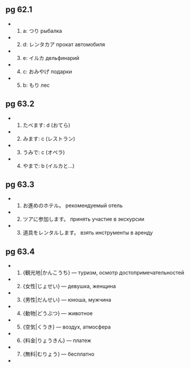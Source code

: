 ## pg 62.1

 * 1. a: つり         рыбалка
 * 2. d: レンタカア   прокат автомобиля
 * 3. e: イルカ       дельфинарий
 * 4. c: おみやげ     подарки
 * 5. b: もり         лес

## pg 63.2

 * 1. たべます: d (おてら)
 * 2. みます: c (レストラン)
 * 3. うみで: c (オペラ)
 * 4. やまで: b (イルカと…)

## pg 63.3

 * 1. お進めのホテル。        рекомендуемый отель
 * 2. ツアに参加します。      принять участие в экскурсии
 * 3. 道具をレンタルします。  взять инструменты в аренду

## pg 63.4

 * 1. {観光地|かんこうち} — туризм, осмотр достопримечательностей
 * 2. {女性|じょせい} — девушка, женщина
 * 3. {男性|だんせい} — юноша, мужчина
 * 4. {動物|どうぶつ} — животное
 * 5. {空気|くうき} — воздух, атмосфера
 * 6. {料金|りょうきん} — платеж
 * 7. {無料|むりょう} — бесплатно

 * 


